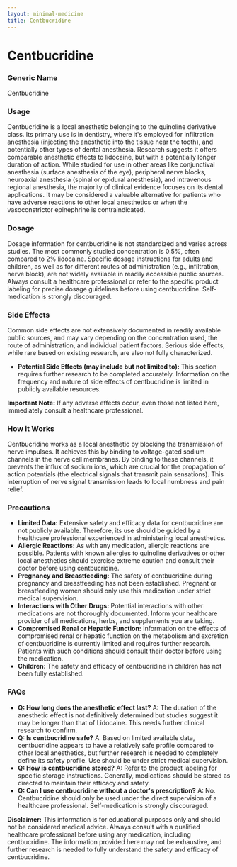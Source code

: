```yaml
---
layout: minimal-medicine
title: Centbucridine
---
```


# Centbucridine
### Generic Name
Centbucridine

### Usage
Centbucridine is a local anesthetic belonging to the quinoline derivative class.  Its primary use is in dentistry, where it's employed for infiltration anesthesia (injecting the anesthetic into the tissue near the tooth), and potentially other types of dental anesthesia. Research suggests it offers comparable anesthetic effects to lidocaine, but with a potentially longer duration of action. While studied for use in other areas like conjunctival anesthesia (surface anesthesia of the eye), peripheral nerve blocks, neuroaxial anesthesia (spinal or epidural anesthesia), and intravenous regional anesthesia, the majority of clinical evidence focuses on its dental applications.  It may be considered a valuable alternative for patients who have adverse reactions to other local anesthetics or when the vasoconstrictor epinephrine is contraindicated.

### Dosage
Dosage information for centbucridine is not standardized and varies across studies. The most commonly studied concentration is 0.5%, often compared to 2% lidocaine. Specific dosage instructions for adults and children, as well as for different routes of administration (e.g., infiltration, nerve block), are not widely available in readily accessible public sources.  Always consult a healthcare professional or refer to the specific product labeling for precise dosage guidelines before using centbucridine.  Self-medication is strongly discouraged.

### Side Effects
Common side effects are not extensively documented in readily available public sources, and may vary depending on the concentration used, the route of administration, and individual patient factors.  Serious side effects, while rare based on existing research, are also not fully characterized.  

* **Potential Side Effects (may include but not limited to):**  This section requires further research to be completed accurately.  Information on the frequency and nature of side effects of centbucridine is limited in publicly available resources.

**Important Note:** If any adverse effects occur, even those not listed here,  immediately consult a healthcare professional.


### How it Works
Centbucridine works as a local anesthetic by blocking the transmission of nerve impulses. It achieves this by binding to voltage-gated sodium channels in the nerve cell membranes. By binding to these channels, it prevents the influx of sodium ions, which are crucial for the propagation of action potentials (the electrical signals that transmit pain sensations).  This interruption of nerve signal transmission leads to local numbness and pain relief.

### Precautions
* **Limited Data:**  Extensive safety and efficacy data for centbucridine are not publicly available.  Therefore, its use should be guided by a healthcare professional experienced in administering local anesthetics.
* **Allergic Reactions:**  As with any medication, allergic reactions are possible.  Patients with known allergies to quinoline derivatives or other local anesthetics should exercise extreme caution and consult their doctor before using centbucridine.
* **Pregnancy and Breastfeeding:**  The safety of centbucridine during pregnancy and breastfeeding has not been established.  Pregnant or breastfeeding women should only use this medication under strict medical supervision.
* **Interactions with Other Drugs:** Potential interactions with other medications are not thoroughly documented.  Inform your healthcare provider of all medications, herbs, and supplements you are taking.
* **Compromised Renal or Hepatic Function:** Information on the effects of compromised renal or hepatic function on the metabolism and excretion of centbucridine is currently limited and requires further research.  Patients with such conditions should consult their doctor before using the medication.
* **Children:**  The safety and efficacy of centbucridine in children has not been fully established.


### FAQs

* **Q: How long does the anesthetic effect last?**  A: The duration of the anesthetic effect is not definitively determined but studies suggest it may be longer than that of Lidocaine.  This needs further clinical research to confirm.
* **Q: Is centbucridine safe?** A:  Based on limited available data, centbucridine appears to have a relatively safe profile compared to other local anesthetics, but further research is needed to completely define its safety profile.  Use should be under strict medical supervision.
* **Q: How is centbucridine stored?** A: Refer to the product labeling for specific storage instructions.  Generally, medications should be stored as directed to maintain their efficacy and safety.
* **Q: Can I use centbucridine without a doctor's prescription?** A: No. Centbucridine should only be used under the direct supervision of a healthcare professional.  Self-medication is strongly discouraged.


**Disclaimer:** This information is for educational purposes only and should not be considered medical advice.  Always consult with a qualified healthcare professional before using any medication, including centbucridine.  The information provided here may not be exhaustive, and further research is needed to fully understand the safety and efficacy of centbucridine.
